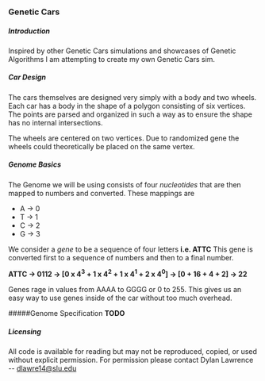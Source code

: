### Genetic Cars

##### Introduction
Inspired by other Genetic Cars simulations and showcases of Genetic Algorithms I am attempting to create my own Genetic Cars sim.

##### Car Design
The cars themselves are designed very simply with a body and two wheels. Each car has a body in the shape of a polygon consisting of six vertices. The points are parsed and organized in such a way as to ensure the shape has no internal intersections.

The wheels are centered on two vertices. Due to randomized gene the wheels could theoretically be placed on the same vertex.

##### Genome Basics
The Genome we will be using consists of four *nucleotides* that are then mapped to numbers and converted. These mappings are
* A -> 0
* T -> 1
* C -> 2
* G -> 3

We consider a *gene* to be a sequence of four letters **i.e. ATTC** This gene is converted first to a sequence of numbers and then to a final number.

<b> ATTC -> 0112 -> [0 x 4<sup>3</sup> + 1 x 4<sup>2</sup> + 1 x 4<sup>1</sup> + 2 x 4<sup>0</sup>] -> [0 + 16 + 4 + 2] -> 22 </b>

Genes rage in values from AAAA to GGGG or 0 to 255. This gives us an easy way to use genes inside of the car without too much overhead.

#####Genome Specification
**TODO**

##### Licensing
All code is available for reading but may not be reproduced, copied, or used without explicit permission. For permission please contact Dylan Lawrence -- dlawre14@slu.edu
